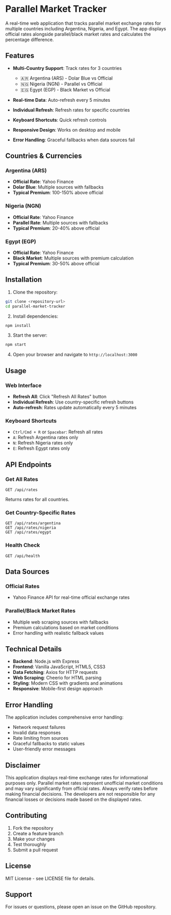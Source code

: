 # Parallel Market Tracker

A real-time web application that tracks parallel market exchange rates for multiple countries including Argentina, Nigeria, and Egypt. The app displays official rates alongside parallel/black market rates and calculates the percentage difference.

## Features

- **Multi-Country Support**: Track rates for 3 countries
  - 🇦🇷 Argentina (ARS) - Dolar Blue vs Official
  - 🇳🇬 Nigeria (NGN) - Parallel vs Official  
  - 🇪🇬 Egypt (EGP) - Black Market vs Official

- **Real-time Data**: Auto-refresh every 5 minutes
- **Individual Refresh**: Refresh rates for specific countries
- **Keyboard Shortcuts**: Quick refresh controls
- **Responsive Design**: Works on desktop and mobile
- **Error Handling**: Graceful fallbacks when data sources fail

## Countries & Currencies

### Argentina (ARS)
- **Official Rate**: Yahoo Finance
- **Dolar Blue**: Multiple sources with fallbacks
- **Typical Premium**: 100-150% above official

### Nigeria (NGN)  
- **Official Rate**: Yahoo Finance
- **Parallel Rate**: Multiple sources with fallbacks
- **Typical Premium**: 20-40% above official

### Egypt (EGP)
- **Official Rate**: Yahoo Finance  
- **Black Market**: Multiple sources with premium calculation
- **Typical Premium**: 30-50% above official

## Installation

1. Clone the repository:
```bash
git clone <repository-url>
cd parallel-market-tracker
```

2. Install dependencies:
```bash
npm install
```

3. Start the server:
```bash
npm start
```

4. Open your browser and navigate to `http://localhost:3000`

## Usage

### Web Interface
- **Refresh All**: Click "Refresh All Rates" button
- **Individual Refresh**: Use country-specific refresh buttons
- **Auto-refresh**: Rates update automatically every 5 minutes

### Keyboard Shortcuts
- `Ctrl/Cmd + R` or `Spacebar`: Refresh all rates
- `A`: Refresh Argentina rates only
- `N`: Refresh Nigeria rates only  
- `E`: Refresh Egypt rates only

## API Endpoints

### Get All Rates
```
GET /api/rates
```
Returns rates for all countries.

### Get Country-Specific Rates
```
GET /api/rates/argentina
GET /api/rates/nigeria  
GET /api/rates/egypt
```

### Health Check
```
GET /api/health
```

## Data Sources

### Official Rates
- Yahoo Finance API for real-time official exchange rates

### Parallel/Black Market Rates
- Multiple web scraping sources with fallbacks
- Premium calculations based on market conditions
- Error handling with realistic fallback values

## Technical Details

- **Backend**: Node.js with Express
- **Frontend**: Vanilla JavaScript, HTML5, CSS3
- **Data Fetching**: Axios for HTTP requests
- **Web Scraping**: Cheerio for HTML parsing
- **Styling**: Modern CSS with gradients and animations
- **Responsive**: Mobile-first design approach

## Error Handling

The application includes comprehensive error handling:
- Network request failures
- Invalid data responses
- Rate limiting from sources
- Graceful fallbacks to static values
- User-friendly error messages

## Disclaimer

This application displays real-time exchange rates for informational purposes only. Parallel market rates represent unofficial market conditions and may vary significantly from official rates. Always verify rates before making financial decisions. The developers are not responsible for any financial losses or decisions made based on the displayed rates.

## Contributing

1. Fork the repository
2. Create a feature branch
3. Make your changes
4. Test thoroughly
5. Submit a pull request

## License

MIT License - see LICENSE file for details.

## Support

For issues or questions, please open an issue on the GitHub repository. 